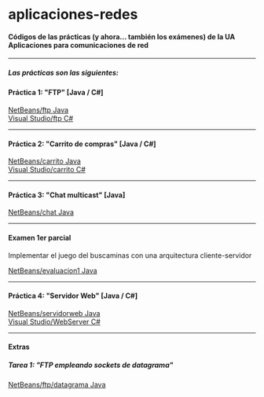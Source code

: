aplicaciones-redes
===============

#### Códigos de las prácticas (y ahora... también los exámenes) de la UA Aplicaciones para comunicaciones de red
***

##### Las prácticas son las siguientes:

#### Práctica 1: "FTP" [Java / C#]

[NetBeans/ftp Java](/netbeans-redes/src/ftp)  
[Visual Studio/ftp C#](/visualstudio-redes)

***

#### Práctica 2: "Carrito de compras" [Java / C#]
 
[NetBeans/carrito Java](/netbeans-redes/src/carrito)  
[Visual Studio/carrito C#](/visualstudio-redes)

***
#### Práctica 3: "Chat multicast" [Java]
 
[NetBeans/chat Java](/netbeans-redes/src/chat)

***

#### Examen 1er parcial
Implementar el juego del buscaminas con una arquitectura cliente-servidor

[NetBeans/evaluacion1 Java](/netbeans-redes/src/evaluacion1)

***

#### Práctica 4: "Servidor Web" [Java / C#]

[NetBeans/servidorweb Java](/netbeans-redes/src/servidorweb)  
[Visual Studio/WebServer C#](/visualstudio-redes)

***  

#### Extras

##### Tarea 1: "FTP empleando sockets de datagrama"

[NetBeans/ftp/datagrama Java](/netbeans-redes/src/ftp/datagrama)
